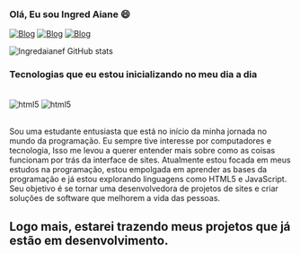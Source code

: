 
### Olá, Eu sou Ingred Aiane 😄

[![Blog](https://img.shields.io/badge/LinkedIn-0077B5?style=for-the-badge&logo=linkedin&logoColor=white)](https://www.linkedin.com/in/ingred-aiane-a45bb0196/)
[![Blog](https://img.shields.io/badge/Gmail-D14836?style=for-the-badge&logo=gmail&logoColor=white)](https://mail.google.com/mail/u/0/#inbox?compose=new)
[![Blog](https://img.shields.io/badge/Instagram-E4405F?style=for-the-badge&logo=instagram&logoColor=white)](https://mail.google.com/mail/u/0/#inbox?compose=new)


![Ingredaianef GitHub stats](https://github-readme-stats.vercel.app/api?username=Ingredaianef&show_icons=true&theme=dracula)

### Tecnologias que eu estou inicializando no meu dia a dia

<div style="display: inline_block"><br/>
<img align="center" alt="html5" src="https://img.shields.io/badge/HTML5-E34F26?style=for-the-badge&logo=html5&logoColor=white" />
<img align="center" alt="html5" src="https://img.shields.io/badge/JavaScript-F7DF1E?style=for-the-badge&logo=javascript&logoColor=black" />
</div><br/>

 Sou uma estudante entusiasta que está no início da minha  jornada no mundo da programação. Eu sempre tive interesse por computadores e tecnologia, Isso me levou a querer entender mais sobre como as coisas funcionam por trás da interface de sites. Atualmente estou focada em meus estudos na programação, estou empolgada em aprender as bases da programação e já estou explorando linguagens como HTML5 e JavaScript. Seu objetivo é se tornar uma desenvolvedora de projetos de sites e criar soluções de software que melhorem a vida das pessoas.

 ## Logo mais, estarei trazendo meus projetos que já estão em desenvolvimento.
